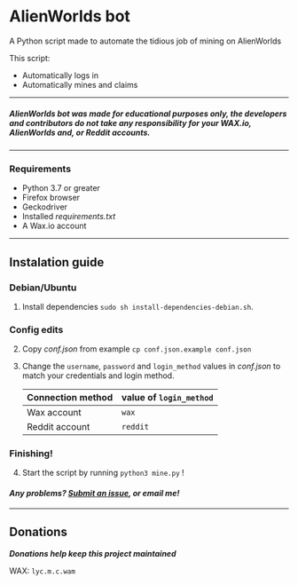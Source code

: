# AlienWorlds bot 

A Python script made to automate the tidious job of mining on AlienWorlds

This script:
- Automatically logs in
- Automatically mines and claims


---
##### ***AlienWorlds bot*** was made for educational purposes only, the developers and contributors do not take any responsibility for your WAX.io, AlienWorlds and, or Reddit accounts.
---

### Requirements
- Python 3.7 or greater
- Firefox browser
- Geckodriver
- Installed _requirements.txt_
- A Wax.io account

---

## Instalation guide
### Debian/Ubuntu

1. Install dependencies `sudo sh install-dependencies-debian.sh`.
### Config edits
2. Copy _conf.json_ from example `cp conf.json.example conf.json`
3. Change the `username`, `password` and `login_method` values in _conf.json_ to match your credentials and login method.

    | Connection method | value of `login_method` |
    | ----------------- | :---------------------- |
    | Wax account       | `wax`                   |
    | Reddit account    | `reddit`                |


### Finishing!
4. Start the script by running `python3 mine.py` !


#### *Any problems? [Submit an issue](https://github.com/ZertyCraft/alienworlds-bot/issues/new), or email me!*
---

## Donations
***Donations help keep this project maintained***

WAX: `lyc.m.c.wam`

